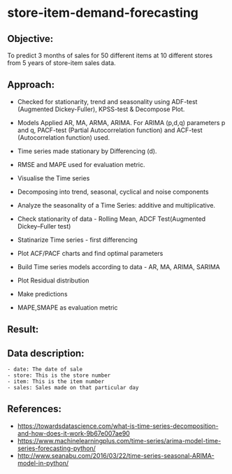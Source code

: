 # store-item-demand-forecasting

## Objective: 

To predict 3 months of sales for 50 different items at 10 different stores from 5 years of store-item sales data.

## Approach:

- Checked for stationarity, trend and seasonality using ADF-test (Augmented Dickey-Fuller), KPSS-test & Decompose Plot. 
- Models Applied AR, MA, ARMA, ARIMA. For ARIMA (p,d,q) parameters p and q, PACF-test (Partial Autocorrelation function) and ACF-test (Autocorrelation function) used. 
- Time series made stationary by Differencing (d). 
- RMSE and MAPE used for evaluation metric. 

- Visualise the Time series
- Decomposing into trend, seasonal, cyclical and noise components
- Analyze the seasonality of a Time Series: additive and multiplicative.
- Check stationarity of data - Rolling Mean, ADCF Test(Augmented Dickey–Fuller test)
- Statinarize Time series - first differencing
- Plot ACF/PACF charts and find optimal parameters
- Build Time series models according to data - AR, MA, ARIMA, SARIMA
- Plot Residual distribution
- Make predictions
- MAPE,SMAPE as evaluation metric

## Result:


## Data description:

    - date: The date of sale
    - store: This is the store number
    - item: This is the item number
    - sales: Sales made on that particular day

## References:

- https://towardsdatascience.com/what-is-time-series-decomposition-and-how-does-it-work-9b67e007ae90
- https://www.machinelearningplus.com/time-series/arima-model-time-series-forecasting-python/
- http://www.seanabu.com/2016/03/22/time-series-seasonal-ARIMA-model-in-python/
